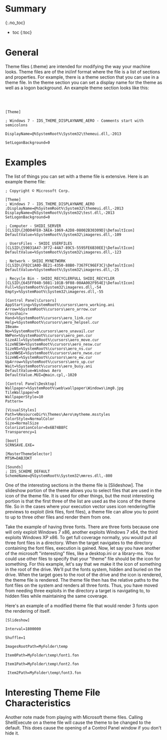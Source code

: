 # Summary
{:.no_toc}

* toc
{:toc}


# General
Theme files (.theme) are intended for modifying the way your machine looks. Theme files are of the ini/inf format where the file is a list of sections and properties. For example, there is a theme section that you can use in a theme file. In the theme section you can set a display name for the theme as well as a logon background. An example theme section looks like this:

 
<br><br>
	
    [Theme]

	; Windows 7 - IDS_THEME_DISPLAYNAME_AERO - Comments start with semicolons

	DisplayName=@%SystemRoot%\System32\themeui.dll,-2013

	SetLogonBackground=0

 

# Examples 

 The list of things you can set with a theme file is extensive. Here is an example theme file:

 

	; Copyright © Microsoft Corp.

    [Theme]
    ; Windows 7 - IDS_THEME_DISPLAYNAME_AERO
    ;DisplayName=@%SystemRoot%\System32\themeui.dll,-2013
    DisplayName=@%SystemRoot%\System32\test.dll,-2013
    SetLogonBackground=0

    ; Computer - SHIDI_SERVER
    [CLSID\{20D04FE0-3AEA-1069-A2D8-08002B30309D}\DefaultIcon]
    DefaultValue=%SystemRoot%\System32\imageres.dll,-109

    ; UsersFiles - SHIDI_USERFILES
    [CLSID\{59031A47-3F72-44A7-89C5-5595FE6B30EE}\DefaultIcon]
    DefaultValue=%SystemRoot%\System32\imageres.dll,-123

    ; Network - SHIDI_MYNETWORK
    [CLSID\{F02C1A0D-BE21-4350-88B0-7367FC96EF3C}\DefaultIcon]
    DefaultValue=%SystemRoot%\System32\imageres.dll,-25

    ; Recycle Bin - SHIDI_RECYCLERFULL SHIDI_RECYCLER
    [CLSID\{645FF040-5081-101B-9F08-00AA002F954E}\DefaultIcon]
    Full=%SystemRoot%\System32\imageres.dll,-54
    Empty=%SystemRoot%\System32\imageres.dll,-55

    [Control Panel\Cursors]
    AppStarting=%SystemRoot%\cursors\aero_working.ani
    Arrow=%SystemRoot%\cursors\aero_arrow.cur
    Crosshair=
    Hand=%SystemRoot%\cursors\aero_link.cur
    Help=%SystemRoot%\cursors\aero_helpsel.cur
    IBeam=
    No=%SystemRoot%\cursors\aero_unavail.cur
    NWPen=%SystemRoot%\cursors\aero_pen.cur
    SizeAll=%SystemRoot%\cursors\aero_move.cur
    SizeNESW=%SystemRoot%\cursors\aero_nesw.cur
    SizeNS=%SystemRoot%\cursors\aero_ns.cur
    SizeNWSE=%SystemRoot%\cursors\aero_nwse.cur
    SizeWE=%SystemRoot%\cursors\aero_ew.cur
    UpArrow=%SystemRoot%\cursors\aero_up.cur
    Wait=%SystemRoot%\cursors\aero_busy.ani
    DefaultValue=Windows Aero
    DefaultValue.MUI=@main.cpl,-1020

    [Control Panel\Desktop]
    Wallpaper=%SystemRoot%\web\wallpaper\Windows\img0.jpg
    TileWallpaper=0
    WallpaperStyle=10
    Pattern=

    [VisualStyles]
    Path=%ResourceDir%\Themes\Aero\mytheme.msstyles
    ColorStyle=NormalColor
    Size=NormalSize
    ColorizationColor=0x6B74B8FC
    Transparency=1

    [boot]
    SCRNSAVE.EXE=

    [MasterThemeSelector]
    MTSM=DABJDKT

    [Sounds]
    ; IDS_SCHEME_DEFAULT
    SchemeName=@%SystemRoot%\System32\mmres.dll,-800

 

One of the interesting sections in the theme file is [Slideshow]. The slideshow portion of the theme allows you to select files that are used in the icon of the theme file. It is used for other things, but the most interesting portion is that the first three of the list are used as the icons of the theme file. So in the cases where your execution vector uses icon rendering/file previews to exploit (link files, font files), a theme file can allow you to point to up to three other files and render them from one.

 

Take the example of having three fonts. There are three fonts because one will only exploit Windows 7 x86, another exploits Windows 7 x64, the third exploits Windows XP x86. To get full coverage normally, you would put all three font files in a directory. When the target navigates to the directory containing the font files, execution is gained. Now, let say you have another of the microsoft "interesting" files, like a desktop.ini or a library-ms. You could use other files to specify that your "theme" file should be the icon for something. For this example, let's say that we make it the icon of something in the root of the drive.  We'll put the fonts system, hidden and buried on the drive. When the target goes to the root of the drive and the icon is rendered, the theme file is rendered. The theme file then has the relative paths to the font files on the system and renders all three fonts. Thus, you have moved from needing three exploits in the directory a target is navigating to, to hidden files while maintaining the same coverage.

 

Here's an example of a modified theme file that would render 3 fonts upon the rendering of itself.

    [Slideshow]

    Interval=1800000

    Shuffle=1

    ImagesRootPath=MyFolder\temp

    Item0Path=MyFolder\temp\font1.fon

    Item1Path=MyFolder\temp\font2.fon

     Item2Path=MyFolder\temp\font3.fon

 
# Interesting Theme File Characteristics

Another note made from playing with Microsoft theme files. Calling ShellExecute on a theme file will cause the theme to be changed to the default. This does cause the opening of a Control Panel window if you don't hide it.
